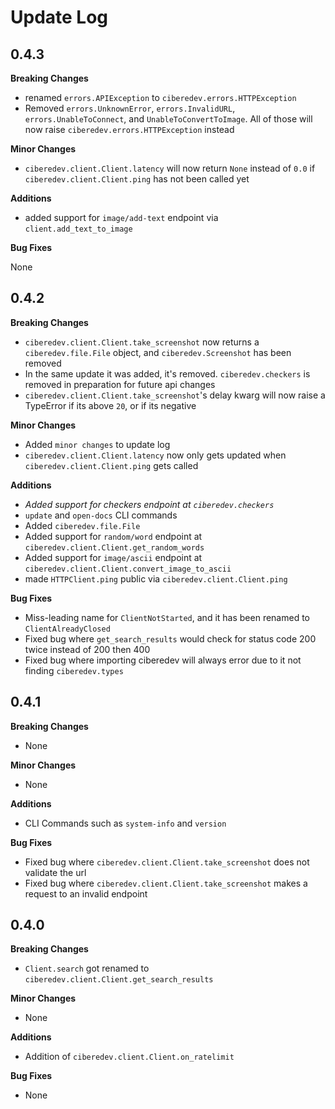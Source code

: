 # Update Log

## 0.4.3

**Breaking Changes**

- renamed `errors.APIException` to `ciberedev.errors.HTTPException`
- Removed `errors.UnknownError`, `errors.InvalidURL`, `errors.UnableToConnect`, and `UnableToConvertToImage`. All of those will now raise `ciberedev.errors.HTTPException` instead

**Minor Changes**

- `ciberedev.client.Client.latency` will now return `None` instead of `0.0` if `ciberedev.client.Client.ping` has not been called yet

**Additions**

- added support for `image/add-text` endpoint via `client.add_text_to_image`

**Bug Fixes**

None

## 0.4.2

**Breaking Changes**

- `ciberedev.client.Client.take_screenshot` now returns a `ciberedev.file.File` object, and `ciberedev.Screenshot` has been removed
- In the same update it was added, it's removed. `ciberedev.checkers` is removed in preparation for future api changes
- `ciberedev.client.Client.take_screenshot`'s delay kwarg will now raise a TypeError if its above `20`, or if its negative

**Minor Changes**

- Added `minor changes` to update log
- `ciberedev.client.Client.latency` now only gets updated when `ciberedev.client.Client.ping` gets called

**Additions**

- _Added support for checkers endpoint at `ciberedev.checkers`_
- `update` and `open-docs` CLI commands
- Added `ciberedev.file.File`
- Added support for `random/word` endpoint at `ciberedev.client.Client.get_random_words`
- Added support for `image/ascii` endpoint at `ciberedev.client.Client.convert_image_to_ascii`
- made `HTTPClient.ping` public via `ciberedev.client.Client.ping`

**Bug Fixes**

- Miss-leading name for `ClientNotStarted`, and it has been renamed to `ClientAlreadyClosed`
- Fixed bug where `get_search_results` would check for status code 200 twice instead of 200 then 400
- Fixed bug where importing ciberedev will always error due to it not finding `ciberedev.types`

## 0.4.1

**Breaking Changes**

- None

**Minor Changes**

- None

**Additions**

- CLI Commands such as `system-info` and `version`

**Bug Fixes**

- Fixed bug where `ciberedev.client.Client.take_screenshot` does not validate the url
- Fixed bug where `ciberedev.client.Client.take_screenshot` makes a request to an invalid endpoint

## 0.4.0

**Breaking Changes**

- `Client.search` got renamed to `ciberedev.client.Client.get_search_results`

**Minor Changes**

- None

**Additions**

- Addition of `ciberedev.client.Client.on_ratelimit`

**Bug Fixes**

- None
